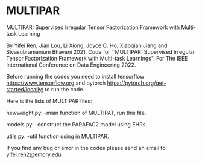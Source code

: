 # MULTIPAR
MULTIPAR: Supervised Irregular Tensor Factorization Framework with Multi-task Learning

By Yifei Ren, Jian Lou, Li Xiong, Joyce C. Ho, Xiaoqian Jiang and Sivasubramanium Bhavani 2021. Code for ``MULTIPAR: Supervised Irregular Tensor
Factorization Framework with Multi-task Learnings". For The IEEE International Conference on Data Engineering 2022.

Before running the codes you need to install tensorflow https://www.tensorflow.org and pytorch https://pytorch.org/get-started/locally/ to run the code.

Here is the lists of MULTIPAR files:

newweight.py: -main function of MULTIPAT, run this file.

models.py: -construct the PARAFAC2 model using EHRs.

utils.py: -util function using in MULTIPAR.

If you find any bug or error in the codes please send an email to: yifei.ren2@emory.edu
